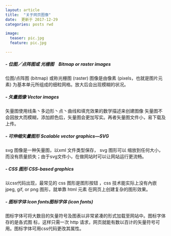 ```yaml
---
layout: article
title:  "关于网页图像"
date:  更新于 2017-12-29
categories: posts rwd

image:
  teaser: pic.jpg
  feature: pic.jpg

---
```





#####  - 位图／点阵图或 光栅图　Bitmap or raster images
 
   位图/点阵图 (bitmap) 或称光栅图 (raster) 图像是由像素 (pixels，也就是图片元
   素) 为基本单元所组成的细粒网格。放大后会出现模糊的状况。

##### - 矢量图像 Vector images

   矢量图使用线条丶多边形丶点丶曲线和填充效果的数学描述来创建图像
   矢量图不会因放大而模糊，添加颜色后，矢量图会更加写实。再者矢量图文件小，易下载及上传。

#####  - 可伸缩矢量图形 Scalable vector graphics—SVG
   svg 图像是一种矢量图，以xml 文件类型保存， svg 图形可以
   缩放到任何大小，而没有质量损失；由于svg文件小，在做网站时可以让网站运行更流畅。

#####  - CSS 图形 CSS-based graphics
   以css代码出现，最常见的 css 图形是图形按钮
   ，css 技术能实际上没有內嵌 jpeg, gif, or png 图形，就单靠 html 元素
   在网页上创建复杂的图形效果。

#####  - 图标字体 Icon fonts图标字体 (icon fonts)

   图标字体可将大数目的矢量符号及图表以非常紧凑的形式加载至网站中。图标字体存的是各式图
   标，这样只需一次 http 请求，网页就能有数以百计的矢量符号可用。图标字体可用css代码更改其属性。

